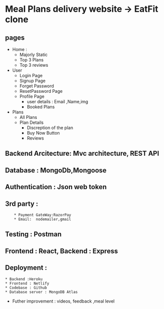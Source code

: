# Meal Plans delivery website -> EatFit clone

## pages
* Home : 
    * Majorly Static
    * Top 3 Plans
    * Top 3 reviews
* User
  * Login Page
  * Signup Page
  * Forget Password
  * ResetPassword Page
  * Profile Page
      * user details : Email ,Name,img
      * Booked Plans
* Plans
  * All Plans
  * Plan Details
    * Discreption of the plan
    * Buy Now Button
    * Reviews  
## Backend Arcitecture:  Mvc architecture, REST API
## Database : MongoDb,Mongoose
## Authentication : Json web token 
## 3rd party : 
        * Payment GateWay:RazorPay
        * Email:  nodemailer,gmail
## Testing : Postman
## Frontend : React, Backend : Express
## Deployment : 
    * Backend :Heroku 
    * Frontend : Netlify
    * Codebase : Github
    * Database server : MongoDB Atlas 

* Futher improvement : videos, feedback ,meal level  




